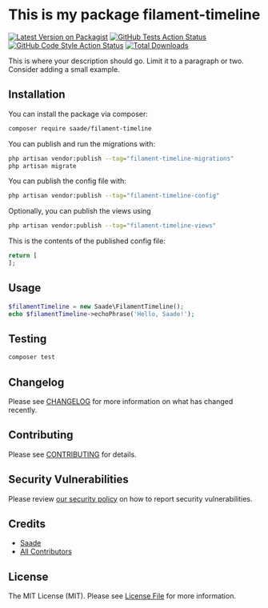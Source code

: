 # This is my package filament-timeline

[![Latest Version on Packagist](https://img.shields.io/packagist/v/saade/filament-timeline.svg?style=flat-square)](https://packagist.org/packages/saade/filament-timeline)
[![GitHub Tests Action Status](https://img.shields.io/github/actions/workflow/status/saade/filament-timeline/run-tests.yml?branch=main&label=tests&style=flat-square)](https://github.com/saade/filament-timeline/actions?query=workflow%3Arun-tests+branch%3Amain)
[![GitHub Code Style Action Status](https://img.shields.io/github/actions/workflow/status/saade/filament-timeline/fix-php-code-style-issues.yml?branch=main&label=code%20style&style=flat-square)](https://github.com/saade/filament-timeline/actions?query=workflow%3A"Fix+PHP+code+style+issues"+branch%3Amain)
[![Total Downloads](https://img.shields.io/packagist/dt/saade/filament-timeline.svg?style=flat-square)](https://packagist.org/packages/saade/filament-timeline)



This is where your description should go. Limit it to a paragraph or two. Consider adding a small example.

## Installation

You can install the package via composer:

```bash
composer require saade/filament-timeline
```

You can publish and run the migrations with:

```bash
php artisan vendor:publish --tag="filament-timeline-migrations"
php artisan migrate
```

You can publish the config file with:

```bash
php artisan vendor:publish --tag="filament-timeline-config"
```

Optionally, you can publish the views using

```bash
php artisan vendor:publish --tag="filament-timeline-views"
```

This is the contents of the published config file:

```php
return [
];
```

## Usage

```php
$filamentTimeline = new Saade\FilamentTimeline();
echo $filamentTimeline->echoPhrase('Hello, Saade!');
```

## Testing

```bash
composer test
```

## Changelog

Please see [CHANGELOG](CHANGELOG.md) for more information on what has changed recently.

## Contributing

Please see [CONTRIBUTING](.github/CONTRIBUTING.md) for details.

## Security Vulnerabilities

Please review [our security policy](../../security/policy) on how to report security vulnerabilities.

## Credits

- [Saade](https://github.com/saade)
- [All Contributors](../../contributors)

## License

The MIT License (MIT). Please see [License File](LICENSE.md) for more information.
